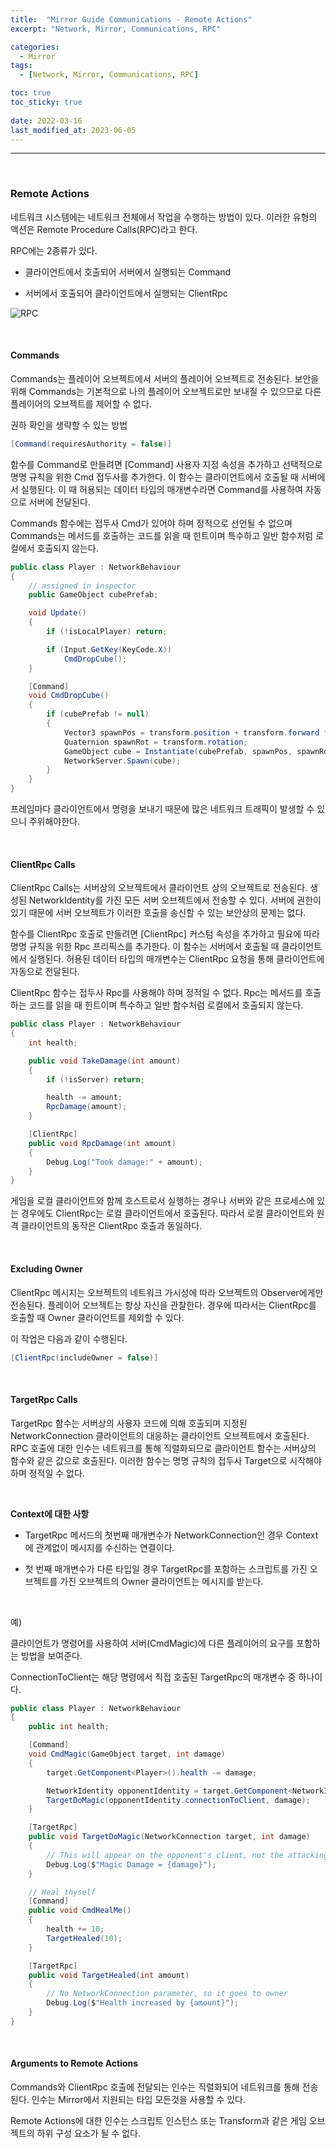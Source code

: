 ```yaml
---
title:  "Mirror Guide Communications - Remote Actions"
excerpt: "Network, Mirror, Communications, RPC"

categories:
  - Mirror
tags:
  - [Network, Mirror, Communications, RPC]

toc: true
toc_sticky: true
 
date: 2022-03-16
last_modified_at: 2023-06-05
---  
```


***

<br>

### Remote Actions

네트워크 시스템에는 네트워크 전체에서 작업을 수행하는 방법이 있다. 이러한 유형의 액션은 Remote Procedure Calls(RPC)라고 한다. 

RPC에는 2종류가 있다. 

* 클라이언트에서 호출되어 서버에서 실행되는 Command

* 서버에서 호출되어 클라이언트에서 실행되는 ClientRpc

![RPC](/assets/images/posting/20220316/RPC.png)

<br>

#### Commands

Commands는 플레이어 오브젝트에서 서버의 플레이어 오브젝트로 전송된다. 보안을 위해 Commands는 기본적으로 나의 플레이어 오브젝트로만 보내질 수 있으므로 다른 플레이어의 오브젝트를 제어할 수 없다. 

권하 확인을 생략할 수 있는 방법

```cs
[Command(requiresAuthority = false)]
```

함수를 Command로 만들려면 \[Command\] 사용자 지정 속성을 추가하고 선택적으로 명명 규칙을 위한 Cmd 접두사를 추가한다. 이 함수는 클라이언트에서 호출될 때 서버에서 실행된다. 이 때 허용되는 데이터 타입의 매개변수라면 Command를 사용하여 자동으로 서버에 전달된다. 

Commands 함수에는 접두사 Cmd가 있어야 하며 정적으로 선언될 수 없으며 Commands는 메서드를 호출하는 코드를 읽을 때 힌트이며 특수하고 일반 함수처럼 로컬에서 호출되지 않는다.

```cs
public class Player : NetworkBehaviour
{
    // assigned in inspector
    public GameObject cubePrefab;

    void Update()
    {
        if (!isLocalPlayer) return;

        if (Input.GetKey(KeyCode.X))
            CmdDropCube();
    }

    [Command]
    void CmdDropCube()
    {
        if (cubePrefab != null)
        {
            Vector3 spawnPos = transform.position + transform.forward * 2;
            Quaternion spawnRot = transform.rotation;
            GameObject cube = Instantiate(cubePrefab, spawnPos, spawnRot);
            NetworkServer.Spawn(cube);
        }
    }
}
```

프레임마다 클라이언트에서 명령을 보내기 때문에 많은 네트워크 트래픽이 발생할 수 있으니 주위해야한다.

<br>

#### ClientRpc Calls

ClientRpc Calls는 서버상의 오브젝트에서 클라이언트 상의 오브젝트로 전송된다. 생성된 NetworkIdentity를 가진 모든 서버 오브젝트에서 전송할 수 있다. 서버에 권한이 있기 때문에 서버 오브젝트가 이러한 호출을 송신할 수 있는 보안상의 문제는 없다.

함수를 ClientRpc 호출로 만들려면 \[ClientRpc\] 커스텀 속성을 추가하고 필요에 따라 명명 규칙을 위한 Rpc 프리픽스를 추가한다. 이 함수는 서버에서 호출될 때 클라이언트에서 실행된다. 허용된 데이터 타입의 매개변수는 ClientRpc 요청을 통해 클라이언트에 자동으로 전달된다.

ClientRpc 함수는 접두사 Rpc를 사용해야 하며 정적일 수 없다. Rpc는 메서드를 호출하는 코드를 읽을 때 힌트이며 특수하고 일반 함수처럼 로컬에서 호출되지 않는다.

```cs
public class Player : NetworkBehaviour
{
    int health;

    public void TakeDamage(int amount)
    {
        if (!isServer) return;

        health -= amount;
        RpcDamage(amount);
    }

    [ClientRpc]
    public void RpcDamage(int amount)
    {
        Debug.Log("Took damage:" + amount);
    }
}
```

게임을 로컬 클라이언트와 함께 호스트로서 실행하는 경우나 서버와 같은 프로세스에 있는 경우에도 ClientRpc는 로컬 클라이언트에서 호출된다. 따라서 로컬 클라이언트와 원격 클라이언트의 동작은 ClientRpc 호출과 동일하다.

<br>

#### Excluding Owner

ClientRpc 메시지는 오브젝트의 네트워크 가시성에 따라 오브젝트의 Observer에게만 전송된다. 플레이어 오브젝트는 항상 자신을 관찰한다. 경우에 따라서는 ClientRpc를 호출할 때 Owner 클라이언트를 제외할 수 있다. 

이 작업은 다음과 같이 수행된다. 

```cs
[ClientRpc(includeOwner = false)]
```

<br>

#### TargetRpc Calls

TargetRpc 함수는 서버상의 사용자 코드에 의해 호출되며 지정된 NetworkConnection 클라이언트의 대응하는 클라이언트 오브젝트에서 호출된다. RPC 호출에 대한 인수는 네트워크를 통해 직렬화되므로 클라이언트 함수는 서버상의 함수와 같은 값으로 호출된다. 이러한 함수는 명명 규칙의 접두사 Target으로 시작해야 하며 정적일 수 없다.

<br>

**Context에 대한 사항**  

* TargetRpc 메서드의 첫번째 매개변수가 NetworkConnection인 경우 Context에 관계없이 메시지를 수신하는 연결이다.

* 첫 번째 매개변수가 다른 타입일 경우 TargetRpc를 포함하는 스크립트를 가진 오브젝트를 가진 오브젝트의 Owner 클라이언트는 메시지를 받는다.

<br>

예)

클라이언트가 명령어를 사용하여 서버(CmdMagic)에 다른 플레이어의 요구를 포함하는 방법을 보여준다.

ConnectionToClient는 해당 명령에서 직접 호출된 TargetRpc의 매개변수 중 하나이다.

```cs
public class Player : NetworkBehaviour
{
    public int health;

    [Command]
    void CmdMagic(GameObject target, int damage)
    {
        target.GetComponent<Player>().health -= damage;

        NetworkIdentity opponentIdentity = target.GetComponent<NetworkIdentity>();
        TargetDoMagic(opponentIdentity.connectionToClient, damage);
    }

    [TargetRpc]
    public void TargetDoMagic(NetworkConnection target, int damage)
    {
        // This will appear on the opponent's client, not the attacking player's
        Debug.Log($"Magic Damage = {damage}");
    }

    // Heal thyself
    [Command]
    public void CmdHealMe()
    {
        health += 10;
        TargetHealed(10);
    }

    [TargetRpc]
    public void TargetHealed(int amount)
    {
        // No NetworkConnection parameter, so it goes to owner
        Debug.Log($"Health increased by {amount}");
    }
}
```

<br>

#### Arguments to Remote Actions

Commands와 ClientRpc 호출에 전달되는 인수는 직렬화되어 네트워크를 통해 전송된다. 인수는 Mirror에서 지원되는 타입 모든것을 사용할 수 있다.

Remote Actions에 대한 인수는 스크립트 인스턴스 또는 Transform과 같은 게임 오브젝트의 하위 구성 요소가 될 수 없다.